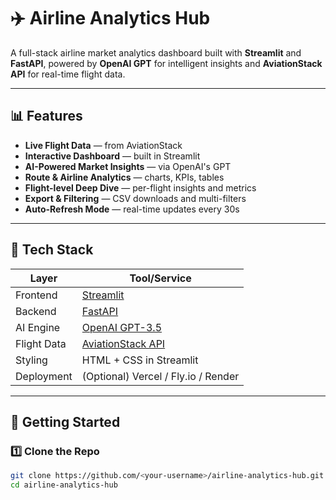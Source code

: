 # ✈️ Airline Analytics Hub

A full-stack airline market analytics dashboard built with **Streamlit** and **FastAPI**, powered by **OpenAI GPT** for intelligent insights and **AviationStack API** for real-time flight data.

---

## 📊 Features

- **Live Flight Data** — from AviationStack
- **Interactive Dashboard** — built in Streamlit
- **AI-Powered Market Insights** — via OpenAI's GPT
- **Route & Airline Analytics** — charts, KPIs, tables
- **Flight-level Deep Dive** — per-flight insights and metrics
- **Export & Filtering** — CSV downloads and multi-filters
- **Auto-Refresh Mode** — real-time updates every 30s

---

## 🧱 Tech Stack

| Layer       | Tool/Service         |
|-------------|----------------------|
| Frontend    | [Streamlit](https://streamlit.io) |
| Backend     | [FastAPI](https://fastapi.tiangolo.com) |
| AI Engine   | [OpenAI GPT-3.5](https://platform.openai.com/) |
| Flight Data | [AviationStack API](https://aviationstack.com/) |
| Styling     | HTML + CSS in Streamlit |
| Deployment  | (Optional) Vercel / Fly.io / Render |

---

## 🚀 Getting Started

### 1️⃣ Clone the Repo

```bash
git clone https://github.com/<your-username>/airline-analytics-hub.git
cd airline-analytics-hub
